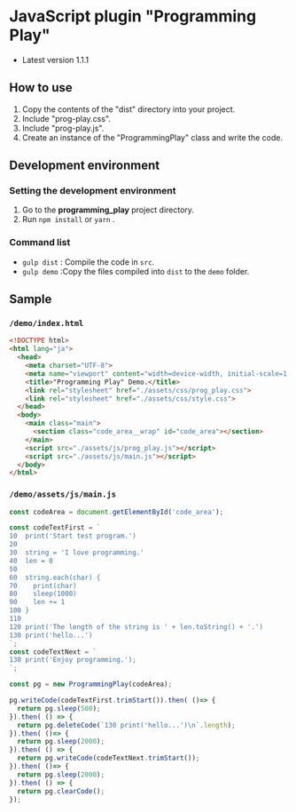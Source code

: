 # JavaScript plugin "Programming Play"

- Latest version 1.1.1

## How to use

1. Copy the contents of the "dist" directory into your project.
2. Include "prog-play.css".
3. Include "prog-play.js".
4. Create an instance of the "ProgrammingPlay" class and write the code.

## Development environment

### Setting the development environment

1. Go to the **programming_play** project directory.
2. Run `npm install` or `yarn` .

### Command list

- `gulp dist` : Compile the code in `src`.
- `gulp demo` :Copy the files compiled into `dist` to the `demo` folder.

## Sample

### `/demo/index.html`

```html
<!DOCTYPE html>
<html lang="ja">
  <head>
    <meta charset="UTF-8">
    <meta name="viewport" content="width=device-width, initial-scale=1.0">
    <title>"Programming Play" Demo.</title>
    <link rel="stylesheet" href="./assets/css/prog_play.css">
    <link rel="stylesheet" href="./assets/css/style.css">
  </head>
  <body>
    <main class="main">
      <section class="code_area__wrap" id="code_area"></section>
    </main>
    <script src="./assets/js/prog_play.js"></script>
    <script src="./assets/js/main.js"></script>
  </body>
</html>
```

### `/demo/assets/js/main.js`

```javascript
const codeArea = document.getElementById('code_area');

const codeTextFirst = `
10  print('Start test program.')
20  
30  string = 'I love programming.'
40  len = 0
50  
60  string.each(char) {
70    print(char)
80    sleep(1000)
90    len += 1
100 }
110 
120 print('The length of the string is ' + len.toString() + '.')
130 print('hello...')
`;
const codeTextNext = `
130 print('Enjoy programming.');
`;

const pg = new ProgrammingPlay(codeArea);

pg.writeCode(codeTextFirst.trimStart()).then( ()=> {
  return pg.sleep(500);
}).then( () => {
  return pg.deleteCode(`130 print('hello...')\n`.length);
}).then( ()=> {
  return pg.sleep(2000);
}).then( () => {
  return pg.writeCode(codeTextNext.trimStart());
}).then( ()=> {
  return pg.sleep(2000);
}).then( () => {
  return pg.clearCode();
});
```
